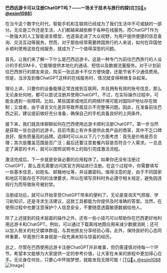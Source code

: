 **巴西远游卡可以注册ChatGPT吗？——一场关于技术与旅行的探讨[[TG💪+ @esim1088](https://t.me/s/esim1088)]**

在当今这个数字化时代，智能手机和互联网已经成为了我们生活中不可或缺的一部分。无论是工作还是生活，人们都越来越依赖于各种在线服务。而ChatGPT作为一款强大的人工智能语言模型，也逐渐走进了大众视野，为用户提供便捷的信息查询、交流互动等服务。然而，对于那些经常需要跨国旅行的人来说，如何在异国他乡顺利使用这些在线服务，就成为了一个值得深思的问题。

首先，让我们来了解一下什么是巴西远游卡。这是一种专门为前往巴西旅行的人设计的手机SIM卡，它能够提供本地化的通话、短信以及数据流量服务。对于计划前往巴西旅行的朋友来说，购买一张远游卡不仅方便快捷，还能节省不少通信费用。但是，当涉及到像ChatGPT这样的在线服务时，情况就变得稍微复杂起来。

理论上讲，只要你的设备能够正常连接到互联网，并且拥有有效的账号信息，那么无论身处何地，都可以尝试注册并使用ChatGPT。不过，在实际操作过程中，可能会遇到一些障碍。比如，某些国家或地区的网络环境可能对国际IP地址存在限制；又或者，由于语言文化差异导致界面显示不完整等问题。因此，在准备前往巴西之前，建议提前做好充分准备，确保自己的手机具备良好的上网条件。

接下来，我们就具体聊聊如何在巴西使用远游卡顺利注册ChatGPT。第一步当然是获取一张合适的远游卡。目前市面上有许多提供此类产品的商家，其中不乏口碑良好、服务质量高的品牌。选择时可以从以下几个方面考虑：首先是价格是否合理；其次是覆盖范围是否广泛；最后还要注意套餐内容是否符合个人需求。一旦选定了满意的卡片，就可以按照说明书上的指引完成激活流程。

激活完成后，下一步就是安装必要的应用程序了。如果你还没有注册过ChatGPT，那么首先需要访问其官方网站进行注册。在这个过程中，你需要填写一些基本信息，如姓名、邮箱地址等，并设置密码。值得注意的是，由于不同国家和地区可能存在不同的法律要求，所以在填写资料时务必遵守相关规定，避免因违规行为而导致账号被封禁。

注册成功后，就可以开始享受ChatGPT带来的便利了。无论是查询天气预报、学习新知识，还是寻求生活建议，这款工具都能为你提供及时准确的答案。当然，在使用过程中也要注意保护个人信息安全，不要随意透露敏感数据给他人。

除了上述提到的技术层面的操作之外，还有一些小技巧可以帮助你在巴西更好地利用远游卡和ChatGPT。例如，可以通过下载离线地图应用来减少数据消耗；还可以加入相关的社交媒体群组，与其他旅友分享经验心得。此外，保持良好的心态同样重要，毕竟旅行本身就是一段充满未知与惊喜的经历。

总之，尽管在巴西使用远游卡注册ChatGPT并非难事，但仍需谨慎对待每一个环节。希望本文能够为大家提供一定的参考价值，让大家在未来的旅程中更加得心应手。无论身在何处，只要心中怀揣梦想，就能发现无限可能！[[TG💪+ @esim1088](https://t.me/s/esim1088) ![Image](https://i.postimg.cc/4NQfJmqS/Snipaste-2025-05-13-00-14-12.png)]